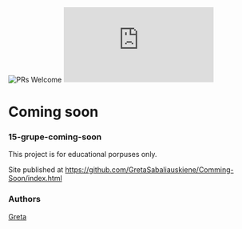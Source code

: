 ![PRs Welcome](https://img.shields.io/badge/PRs-welcome-brightgreen.svg)
![HitCount](https://github.com/GretaSabaliauskiene/Comming-Soon/index.html)

# Coming soon
### 15-grupe-coming-soon

This project is for educational porpuses only.

Site published at https://github.com/GretaSabaliauskiene/Comming-Soon/index.html

### Authors
[Greta](https://github.com/GretaSabaliauskiene)

